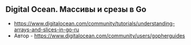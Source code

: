 ## Digital Ocean. Массивы и срезы в Go

* https://www.digitalocean.com/community/tutorials/understanding-arrays-and-slices-in-go-ru
* Автор - https://www.digitalocean.com/community/users/gopherguides
